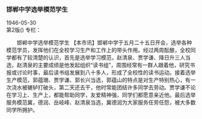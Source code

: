 ### 邯郸中学选举模范学生  

1946-05-30  
第2版()
专栏：

　　邯郸中学选举模范学生
    【本市讯】邯郸中学于五月二十五日开会，选举各种模范学员，发挥他们在全校学习生产和工作上的带头作用。经过两周酝酿，全校同学都有了较清楚的认识，首先是选举学习模范，赵清泉、贾学谦、降日升三人当选，赵清泉的主要成绩是他发起组织“读书组”，周围经常有一群人跟着他，研究书报或讨论时事，最后读书组发展到八十多人，形成了全校性的读书运动。接着选举生产模范，郭蕴珊、贾学谦、郭长兴当选，郭蕴山的特点是对生产特别热心，有一次浇水被辘轳打破头，第二天还去干，他时常能团结许多同学去劳动。贾学谦不论在学习上、生产上，都能帮助同学，友爱精神强，同学们都愿意亲近他。最后选举服务模范冀，德润、岳岐峰、赵清泉当选，冀德润为大家服务任劳任怨，被大多数同学所拥护。  
